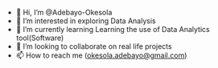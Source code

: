- 👋 Hi, I’m @Adebayo-Okesola
- 👀 I’m interested in exploring Data Analysis
- 🌱 I’m currently learning Learning the use of Data Analytics tool(Software)
- 💞️ I’m looking to collaborate on real life projects
- 📫 How to reach me (okesola.adebayo@gmail.com)

<!---
Adebayo-Okesola/Adebayo-Okesola is a ✨ special ✨ repository because its `README.md` (this file) appears on your GitHub profile.
You can click the Preview link to take a look at your changes.
--->
